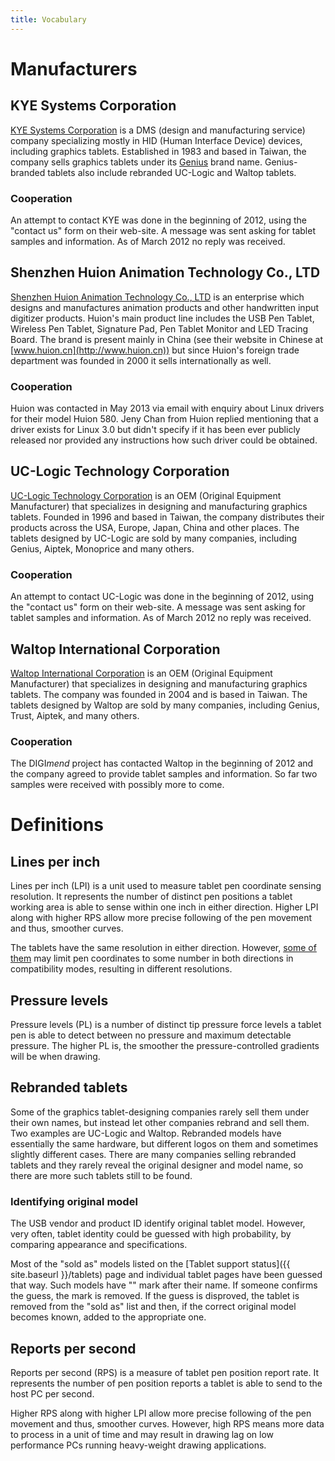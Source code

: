 ```yaml
---
title: Vocabulary
---
```

Manufacturers
=============

KYE Systems Corporation
-----------------------

[KYE Systems Corporation](http://www.kyecom.com/) is a DMS (design and
manufacturing service) company specializing mostly in HID (Human
Interface Device) devices, including graphics tablets. Established in
1983 and based in Taiwan, the company sells graphics tablets under its
[Genius](http://www.geniusnet.com/) brand name. Genius-branded tablets
also include rebranded UC-Logic and Waltop tablets.

### Cooperation

An attempt to contact KYE was done in the beginning of 2012, using the
"contact us" form on their web-site. A message was sent asking for
tablet samples and information. As of March 2012 no reply was received.

Shenzhen Huion Animation Technology Co., LTD
--------------------------------------------

[Shenzhen Huion Animation Technology Co.,
LTD](http://www.huion-tablet.com) is an enterprise which designs and
manufactures animation products and other handwritten input digitizer
products. Huion's main product line includes the USB Pen Tablet,
Wireless Pen Tablet, Signature Pad, Pen Tablet Monitor and LED Tracing
Board. The brand is present mainly in China (see their website in
Chinese at [www.huion.cn](http://www.huion.cn)) but since Huion's
foreign trade department was founded in 2000 it sells internationally as
well.

### Cooperation

Huion was contacted in May 2013 via email with enquiry about Linux
drivers for their model Huion 580. Jeny Chan from Huion replied
mentioning that a driver exists for Linux 3.0 but didn't specify if it
has been ever publicly released nor provided any instructions how such
driver could be obtained.

UC-Logic Technology Corporation
-------------------------------

[UC-Logic Technology Corporation](http://www.uc-logic.com/) is an OEM
(Original Equipment Manufacturer) that specializes in designing and
manufacturing graphics tablets. Founded in 1996 and based in Taiwan, the
company distributes their products across the USA, Europe, Japan, China
and other places. The tablets designed by UC-Logic are sold by many
companies, including Genius, Aiptek, Monoprice and many others.

### Cooperation

An attempt to contact UC-Logic was done in the beginning of 2012, using
the "contact us" form on their web-site. A message was sent asking for
tablet samples and information. As of March 2012 no reply was received.

Waltop International Corporation
--------------------------------

[Waltop International Corporation](http://www.waltop.com/) is an OEM
(Original Equipment Manufacturer) that specializes in designing and
manufacturing graphics tablets. The company was founded in 2004 and is
based in Taiwan. The tablets designed by Waltop are sold by many
companies, including Genius, Trust, Aiptek, and many others.

### Cooperation

The DIGI*mend* project has contacted Waltop in the beginning of 2012 and
the company agreed to provide tablet samples and information. So far two
samples were received with possibly more to come.

Definitions
===========

Lines per inch
--------------

Lines per inch (LPI) is a unit used to measure tablet pen coordinate
sensing resolution. It represents the number of distinct pen positions a
tablet working area is able to sense within one inch in either
direction. Higher LPI along with higher RPS allow more
precise following of the pen movement and thus, smoother curves.

The tablets have the same resolution in either direction. However, [some
of them](/tablets "Waltop Media Tablet 14.1") may limit pen coordinates
to some number in both directions in compatibility modes, resulting in
different resolutions.

Pressure levels
---------------

Pressure levels (PL) is a number of distinct tip pressure force levels a
tablet pen is able to detect between no pressure and maximum detectable
pressure. The higher PL is, the smoother the pressure-controlled
gradients will be when drawing.

Rebranded tablets
-----------------

Some of the graphics tablet-designing companies rarely sell them under
their own names, but instead let other companies rebrand and sell them.
Two examples are UC-Logic and
Waltop. Rebranded models have essentially the same
hardware, but different logos on them and sometimes slightly different
cases. There are many companies selling rebranded tablets and they
rarely reveal the original designer and model name, so there are more
such tablets still to be found.

### Identifying original model

The USB vendor and product ID identify original tablet model. However,
very often, tablet identity could be guessed with high probability, by
comparing appearance and specifications.

Most of the "sold as" models listed on the [Tablet support
status]({{ site.baseurl }}/tablets) page and individual tablet
pages have been guessed that way. Such models have "" mark after their
name. If someone confirms the guess, the mark is removed. If the guess
is disproved, the tablet is removed from the "sold as" list and then, if
the correct original model becomes known, added to the appropriate one.

Reports per second
------------------

Reports per second (RPS) is a measure of tablet pen position report
rate. It represents the number of pen position reports a tablet is able
to send to the host PC per second.

Higher RPS along with higher LPI allow more precise
following of the pen movement and thus, smoother curves. However, high
RPS means more data to process in a unit of time and may result in
drawing lag on low performance PCs running heavy-weight drawing
applications.

